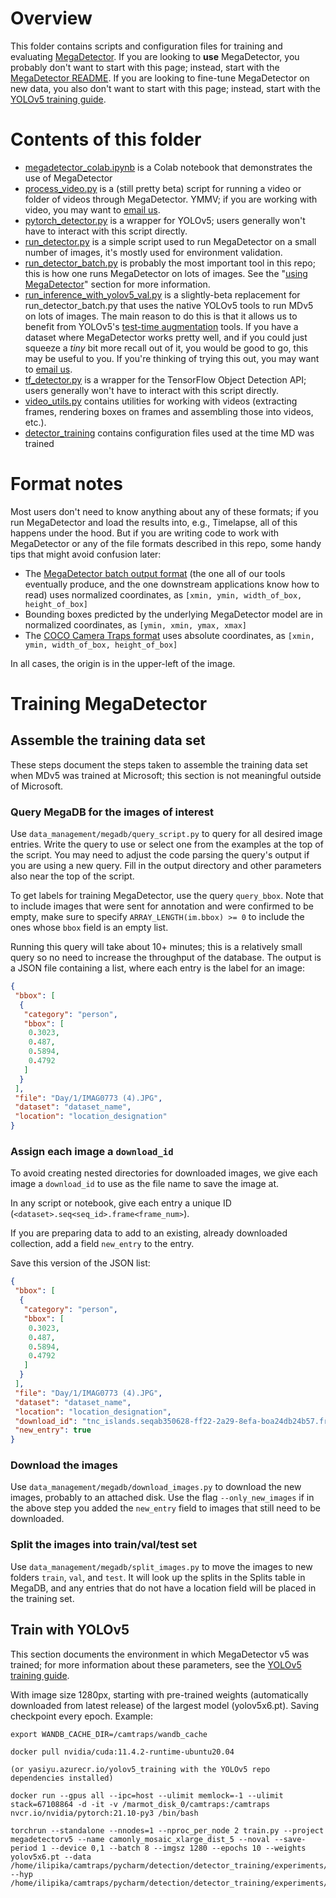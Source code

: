 # Overview

This folder contains scripts and configuration files for training and evaluating [MegaDetector](https://github.com/agentmorris/MegaDetector/blob/main/megadetector.md).  If you are looking to <b>use</b> MegaDetector, you probably don't want to start with this page; instead, start with the [MegaDetector README](https://github.com/agentmorris/MegaDetector/blob/main/megadetector.md).  If you are looking to fine-tune MegaDetector on new data, you also don't want to start with this page; instead, start with the [YOLOv5 training guide](https://github.com/ultralytics/yolov5/wiki/Train-Custom-Data).

# Contents of this folder

* [megadetector_colab.ipynb](megadetector_colab.ipynb) is a Colab notebook that demonstrates the use of MegaDetector
* [process_video.py](process_video.py) is a (still pretty beta) script for running a video or folder of videos through MegaDetector.  YMMV; if you are working with video, you may want to [email us](mailto:cameratraps@lila.science).
* [pytorch_detector.py](pytorch_detector.py) is a wrapper for YOLOv5; users generally won't have to interact with this script directly.
* [run_detector.py](run_detector.py) is a simple script used to run MegaDetector on a small number of images, it's mostly used for environment validation.
* [run_detector_batch.py](run_detector_batch.py) is probably the most important tool in this repo; this is how one runs MegaDetector on lots of images.  See the "[using MegaDetector](https://github.com/agentmorris/MegaDetector/blob/main/megadetector.md#using-the-model)" section for more information.
* [run_inference_with_yolov5_val.py](run_inference_with_yolov5_val.py) is a slightly-beta replacement for run_detector_batch.py that uses the native YOLOv5 tools to run MDv5 on lots of images.  The main reason to do this is that it allows us to benefit from YOLOv5's [test-time augmentation](https://docs.ultralytics.com/yolov5/tutorials/test_time_augmentation/) tools.  If you have a dataset where MegaDetector works pretty well, and if you could just squeeze a *tiny* bit more recall out of it, you would be good to go, this may be useful to you.  If you're thinking of trying this out, you may want to [email us](mailto:cameratraps@lila.science).
* [tf_detector.py](tf_detector.py) is a wrapper for the TensorFlow Object Detection API; users generally won't have to interact with this script directly.
* [video_utils.py](video_utils.py) contains utilities for working with videos (extracting frames, rendering boxes on frames and assembling those into videos, etc.).
* [detector_training](detector_training) contains configuration files used at the time MD was trained


# Format notes

Most users don't need to know anything about any of these formats; if you run MegaDetector and load the results into, e.g., Timelapse, all of this happens under the hood.  But if you are writing code to work with MegaDetector or any of the file formats described in this repo, some handy tips that might avoid confusion later:

* The [MegaDetector batch output format](../api/batch_processing#megadetector-batch-output-format) (the one all of our tools eventually produce, and the one downstream applications know how to read) uses normalized coordinates, as `[xmin, ymin, width_of_box, height_of_box]`
* Bounding boxes predicted by the underlying MegaDetector model are in normalized coordinates, as `[ymin, xmin, ymax, xmax]`
* The [COCO Camera Traps format](../data_management#coco-camera-traps-format) uses absolute coordinates, as `[xmin, ymin, width_of_box, height_of_box]`

In all cases, the origin is in the upper-left of the image.


# Training MegaDetector

## Assemble the training data set

These steps document the steps taken to assemble the training data set when MDv5 was trained at Microsoft; this section is not meaningful outside of Microsoft.

### Query MegaDB for the images of interest

Use `data_management/megadb/query_script.py` to query for all desired image entries. Write the query to use or select one from the examples at the top of the script. You may need to adjust the code parsing the query's output if you are using a new query. Fill in the output directory and other parameters also near the top of the script. 

To get labels for training  MegaDetector, use the query `query_bbox`. Note that to include images that were sent for annotation and were confirmed to be empty, make sure to specify `ARRAY_LENGTH(im.bbox) >= 0` to include the ones whose `bbox` field is an empty list. 

Running this query will take about 10+ minutes; this is a relatively small query so no need to increase the throughput of the database. The output is a JSON file containing a list, where each entry is the label for an image:
 
```json
{
 "bbox": [
  {
   "category": "person",
   "bbox": [
    0.3023,
    0.487,
    0.5894,
    0.4792
   ]
  }
 ],
 "file": "Day/1/IMAG0773 (4).JPG",
 "dataset": "dataset_name",
 "location": "location_designation"
}
```

### Assign each image a `download_id`

To avoid creating nested directories for downloaded images, we give each image a `download_id` to use as the file name to save the image at.

In any script or notebook, give each entry a unique ID (`<dataset>.seq<seq_id>.frame<frame_num>`).

If you are preparing data to add to an existing, already downloaded collection, add a field `new_entry` to the entry.

Save this version of the JSON list:

```json
{
 "bbox": [
  {
   "category": "person",
   "bbox": [
    0.3023,
    0.487,
    0.5894,
    0.4792
   ]
  }
 ],
 "file": "Day/1/IMAG0773 (4).JPG",
 "dataset": "dataset_name",
 "location": "location_designation",
 "download_id": "tnc_islands.seqab350628-ff22-2a29-8efa-boa24db24b57.frame0",
 "new_entry": true
}
```

### Download the images

Use `data_management/megadb/download_images.py` to download the new images, probably to an attached disk. Use the flag `--only_new_images` if in the above step you added the `new_entry` field to images that still need to be downloaded. 


### Split the images into train/val/test set

Use `data_management/megadb/split_images.py` to move the images to new folders `train`, `val`, and `test`. It will look up the splits in the Splits table in MegaDB, and any entries that do not have a location field will be placed in the training set.


## Train with YOLOv5

This section documents the environment in which MegaDetector v5 was trained; for more information about these parameters, see the [YOLOv5 training guide](https://github.com/ultralytics/yolov5/wiki/Train-Custom-Data).

With image size 1280px, starting with pre-trained weights (automatically downloaded from latest release) of the largest model (yolov5x6.pt). Saving checkpoint every epoch. Example:

```
export WANDB_CACHE_DIR=/camtraps/wandb_cache

docker pull nvidia/cuda:11.4.2-runtime-ubuntu20.04

(or yasiyu.azurecr.io/yolov5_training with the YOLOv5 repo dependencies installed)

docker run --gpus all --ipc=host --ulimit memlock=-1 --ulimit stack=67108864 -d -it -v /marmot_disk_0/camtraps:/camtraps nvcr.io/nvidia/pytorch:21.10-py3 /bin/bash 

torchrun --standalone --nnodes=1 --nproc_per_node 2 train.py --project megadetectorv5 --name camonly_mosaic_xlarge_dist_5 --noval --save-period 1 --device 0,1 --batch 8 --imgsz 1280 --epochs 10 --weights yolov5x6.pt --data /home/ilipika/camtraps/pycharm/detection/detector_training/experiments/megadetector_v5_yolo/data_camtrap_images_only.yml --hyp /home/ilipika/camtraps/pycharm/detection/detector_training/experiments/megadetector_v5_yolo/hyp_mosaic.yml
```
